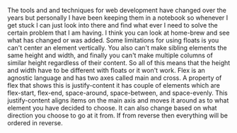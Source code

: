 The tools and and techniques for web development have changed over the years but personally I have been keeping them in a notebook so whenever I get stuck I can just look into there and find what ever I need to solve the certain problem that I am having. I think you can look at home-brew and see what has changed or was added. Some limitations for using floats is you can't center an element vertically. You also can't make sibling elements the same height and width, and finally you can't make multiple columns of similar height regardless of their content. So all of this means that the height and width have to be different with floats or it won't work. Flex is an agnostic language and has two axes called main and cross. A property of flex that shows this is justify-content it has couple of elements which are flex-start, flex-end, space-around, space-between, and space-evenly. This justify-content aligns items on the main axis and moves it around as to what element you have decided to choose. It can also change based on what direction you choose to go at it from. If from reverse then everything will be ordered in reverse.
